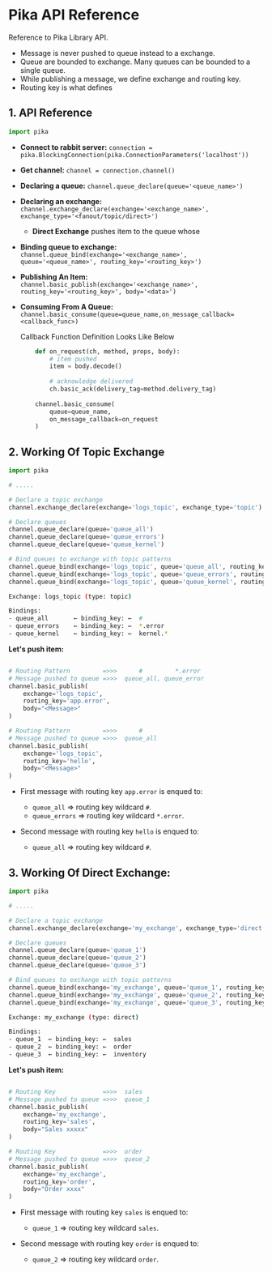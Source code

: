 # Pika API Reference

Reference to Pika Library API.

- Message is never pushed to queue instead to a exchange.
- Queue are bounded to exchange. Many queues can be bounded to a single queue.
- While publishing a message, we define exchange and routing key.
- Routing key is what defines 

## 1. API Reference

```python
import pika
```

- **Connect to rabbit server:** ``connection = pika.BlockingConnection(pika.ConnectionParameters('localhost'))``

- **Get channel:** ``channel = connection.channel()``

- **Declaring a queue:** ``channel.queue_declare(queue='<queue_name>')``

- **Declaring an exchange:** ``channel.exchange_declare(exchange='<exchange_name>', exchange_type='<fanout/topic/direct>')``
    - **Direct Exchange** pushes item to the queue whose 

- **Binding queue to exchange:** ``channel.queue_bind(exchange='<exchange_name>', queue='<queue_name>', routing_key='<routing_key>')``

- **Publishing An Item:** ``channel.basic_publish(exchange='<exchange_name>', routing_key='<routing_key>', body='<data>')``

- **Consuming From A Queue:** ``channel.basic_consume(queue=queue_name,on_message_callback=<callback_func>)``

    Callback Function Definition Looks Like Below

    ```python
        def on_request(ch, method, props, body):
            # item pushed
            item = body.decode()
            
            # acknowledge delivered
            ch.basic_ack(delivery_tag=method.delivery_tag)
        
        channel.basic_consume(
            queue=queue_name,
            on_message_callback=on_request
        )
    ```


## 2. Working Of Topic Exchange

```python
import pika

# .....

# Declare a topic exchange
channel.exchange_declare(exchange='logs_topic', exchange_type='topic')

# Declare queues
channel.queue_declare(queue='queue_all')
channel.queue_declare(queue='queue_errors')
channel.queue_declare(queue='queue_kernel')

# Bind queues to exchange with topic patterns
channel.queue_bind(exchange='logs_topic', queue='queue_all', routing_key='#')               # All messages
channel.queue_bind(exchange='logs_topic', queue='queue_errors', routing_key='*.error')      # Matches "any.error"
channel.queue_bind(exchange='logs_topic', queue='queue_kernel', routing_key='kernel.*')     # Matches "kernel.info", "kernel.error"
```

```sh
Exchange: logs_topic (type: topic)

Bindings:
- queue_all       ← binding_key: ←  #
- queue_errors    ← binding_key: ←  *.error
- queue_kernel    ← binding_key: ←  kernel.*
```

**Let's push item:**

```python

# Routing Pattern         =>>>      #         *.error
# Message pushed to queue =>>>  queue_all, queue_error
channel.basic_publish(
    exchange='logs_topic',
    routing_key='app.error',
    body="<Message>"
)

# Routing Pattern         =>>>      #      
# Message pushed to queue =>>>  queue_all
channel.basic_publish(
    exchange='logs_topic',
    routing_key='hello',
    body="<Message>"
)
```


- First message with routing key ``app.error`` is enqued to:
    - ``queue_all`` => routing key wildcard ``#``.
    - ``queue_errors`` => routing key wildcard ``*.error``.

- Second message with routing key ``hello`` is enqued to:
    - ``queue_all`` => routing key wildcard ``#``.

## 3. Working Of Direct Exchange:

```python
import pika

# .....

# Declare a topic exchange
channel.exchange_declare(exchange='my_exchange', exchange_type='direct')

# Declare queues
channel.queue_declare(queue='queue_1')
channel.queue_declare(queue='queue_2')
channel.queue_declare(queue='queue_3')

# Bind queues to exchange with topic patterns
channel.queue_bind(exchange='my_exchange', queue='queue_1', routing_key='sales') -> 
channel.queue_bind(exchange='my_exchange', queue='queue_2', routing_key='order')
channel.queue_bind(exchange='my_exchange', queue='queue_3', routing_key='inventory')
```

```sh
Exchange: my_exchange (type: direct)

Bindings:
- queue_1  ← binding_key: ←  sales
- queue_2  ← binding_key: ←  order
- queue_3  ← binding_key: ←  inventory
```

**Let's push item:**

```python

# Routing Key             =>>>  sales
# Message pushed to queue =>>>  queue_1
channel.basic_publish(
    exchange='my_exchange',
    routing_key='sales',
    body="Sales xxxxx"
)

# Routing Key             =>>>  order
# Message pushed to queue =>>>  queue_2
channel.basic_publish(
    exchange='my_exchange',
    routing_key='order',
    body="Order xxxx"
)
```


- First message with routing key ``sales`` is enqued to:
    - ``queue_1`` => routing key wildcard ``sales``.

- Second message with routing key ``order`` is enqued to:
    - ``queue_2`` => routing key wildcard ``order``.


## 